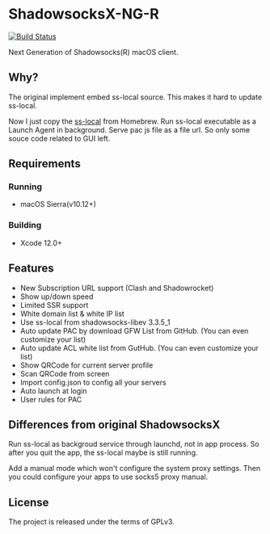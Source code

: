# ShadowsocksX-NG-R

[![Build Status](https://travis-ci.org/shadowsocksr/ShadowsocksX-NG.svg?branches=develop)](https://travis-ci.org/shadowsocksr/ShadowsocksX-NG)

Next Generation of Shadowsocks(R) macOS client.

## Why?

The original implement embed ss-local source. This makes it hard to update ss-local.

Now I just copy the [ss-local](https://formulae.brew.sh/formula/shadowsocks-libev) from Homebrew. Run ss-local executable as a Launch Agent in background. 
Serve pac js file as a file url. So only some souce code related to GUI left. 

## Requirements

### Running

- macOS Sierra(v10.12+)

### Building

- Xcode 12.0+

## Features

- New Subscription URL support (Clash and Shadowrocket)
- Show up/down speed
- Limited SSR support
- White domain list & white IP list
- Use ss-local from shadowsocks-libev 3.3.5_1
- Auto update PAC by download GFW List from GitHub. (You can even customize your list)
- Auto update ACL white list from GutHub. (You can even customize your list)
- Show QRCode for current server profile
- Scan QRCode from screen
- Import config.json to config all your servers
- Auto launch at login
- User rules for PAC

## Differences from original ShadowsocksX

Run ss-local as backgroud service through launchd, not in app process.
So after you quit the app, the ss-local maybe is still running. 

Add a manual mode which won't configure the system proxy settings. 
Then you could configure your apps to use socks5 proxy manual.

## License

The project is released under the terms of GPLv3.

